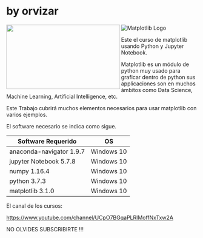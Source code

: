 # by orvizar

<img align="left" src="https://github.com/OrvizarHub/MathPlotLib/blob/master/utils/Logo.png" width="300" height="170">

![Matplotlib Logo](https://github.com/OrvizarHub/MathPlotLib/blob/master/utils/matplotlib.PNG)

Este el curso de matplotlib usando Python y Jupyter Notebook.

Matplotlib es un módulo de python muy usado para graficar dentro de python sus applicaciones son en muchos ámbitos como Data Science, Machine Learning, Artificial Intelligence, etc.

Este Trabajo cubrirá muchos elementos necesarios para usar matplotlib con varios ejemplos.

El software necesario se indica como sigue.

|Software Requerido   | OS |
| ------------- | ------------- |
| anaconda-navigator 1.9.7 | Windows 10  |
| jupyter Notebook  5.7.8  | Windows 10  |
| numpy            1.16.4  | Windows 10  |
| python           3.7.3 | Windows 10  |
| matplotlib       3.1.0 | Windows 10  |

El canal de los cursos:

https://www.youtube.com/channel/UCpO7BGqaPLRlMoffNxTxw2A

NO OLVIDES SUBSCRIBIRTE !!!

